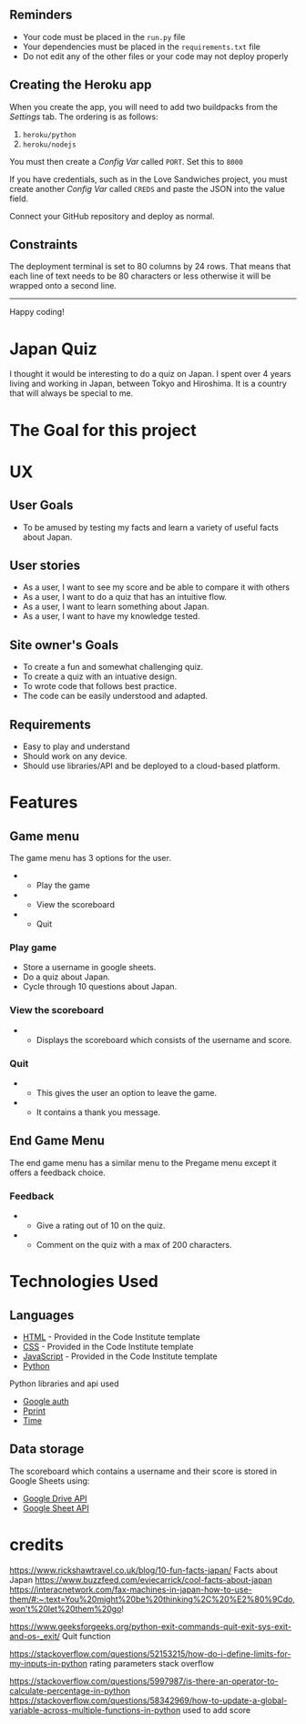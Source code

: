 
## Reminders

* Your code must be placed in the `run.py` file
* Your dependencies must be placed in the `requirements.txt` file
* Do not edit any of the other files or your code may not deploy properly

## Creating the Heroku app

When you create the app, you will need to add two buildpacks from the _Settings_ tab. The ordering is as follows:

1. `heroku/python`
2. `heroku/nodejs`

You must then create a _Config Var_ called `PORT`. Set this to `8000`

If you have credentials, such as in the Love Sandwiches project, you must create another _Config Var_ called `CREDS` and paste the JSON into the value field.

Connect your GitHub repository and deploy as normal.

## Constraints

The deployment terminal is set to 80 columns by 24 rows. That means that each line of text needs to be 80 characters or less otherwise it will be wrapped onto a second line.

-----
Happy coding!

# Japan Quiz

I thought it would be interesting to do a quiz on Japan. I spent over 4 years living and working in Japan, between Tokyo and Hiroshima. It is a country that will always be special to me.


# The Goal for this project

# UX

## User Goals 
+ To be amused by testing my facts and learn a variety of useful facts about Japan.

## User stories

+ As a user, I want to see my score and be able to compare it with others
+ As a user, I want to do a quiz that has an intuitive flow.
+ As a user, I want to learn something about Japan.
+ As a user, I want to have my knowledge tested.

## Site owner's Goals
+ To create a fun and somewhat challenging quiz.
+ To create a quiz with an intuative design.
+ To wrote code that follows best practice.
+ The code can be easily understood and adapted.

## Requirements 

+ Easy to play and understand
+ Should work on any device.
+ Should use libraries/API and be deployed to a cloud-based platform. 


# Features

## Game menu
The game menu has 3 options for the user.
+ - Play the game
+ - View the scoreboard
+ - Quit

### Play game 
 
 + Store a username in google sheets.
 + Do a quiz about Japan.
 + Cycle through 10 questions about Japan.


 ### View the scoreboard

+ - Displays the scoreboard which consists of the username and score.

### Quit

+ - This gives the user an option to leave the game.
+ - It contains a thank you message.

## End Game Menu
The end game menu has a similar menu to the Pregame menu except it offers a feedback choice.

### Feedback
 + - Give a rating out of 10 on the quiz.
 + - Comment on the quiz with a max of 200 characters.


    
# Technologies Used 

## Languages 

+ [HTML](https://en.wikipedia.org/wiki/HTML "HTML") - Provided in the Code Institute template
+ [CSS](https://en.wikipedia.org/wiki/CSS "CSS") - Provided in the Code Institute template
+ [JavaScript](http://en.wikipedia.org/wiki/JavaScript "JavaScript") - Provided in the Code Institute template
+ [Python](https://en.wikipedia.org/wiki/Python_(programming_language) "Python")

Python libraries and api used
- [Google auth](https://google-auth.readthedocs.io/en/master/index.html)
- [Pprint](https://docs.python.org/3/library/pprint.html)
- [Time](https://www.programiz.com/python-programming/time/sleep)

## Data storage

The scoreboard which contains a username and their score is stored in Google Sheets using:

- [Google Drive API](https://developers.google.com/drive/api)
- [Google Sheet API](https://developers.google.com/sheets/api)


# credits 
https://www.rickshawtravel.co.uk/blog/10-fun-facts-japan/ Facts about Japan
https://www.buzzfeed.com/eviecarrick/cool-facts-about-japan
https://interacnetwork.com/fax-machines-in-japan-how-to-use-them/#:~:text=You%20might%20be%20thinking%2C%20%E2%80%9Cdo,won't%20let%20them%20go!

https://www.geeksforgeeks.org/python-exit-commands-quit-exit-sys-exit-and-os-_exit/  Quit function

https://stackoverflow.com/questions/52153215/how-do-i-define-limits-for-my-inputs-in-python rating parameters stack overflow

https://stackoverflow.com/questions/5997987/is-there-an-operator-to-calculate-percentage-in-python
https://stackoverflow.com/questions/58342969/how-to-update-a-global-variable-across-multiple-functions-in-python used to add score